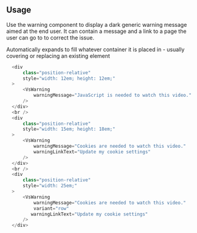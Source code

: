 ## Usage
Use the warning component to display a dark generic warning message aimed
at the end user. It can contain a message and a link to a page the user can go
to to correct the issue.

Automatically expands to fill whatever container it is placed in - usually
covering or replacing an existing element

  ```js
    <div
        class="position-relative"
        style="width: 12em; height: 12em;"
    >
        <VsWarning
            warningMessage="JavaScript is needed to watch this video."
        />
    </div>
    <br />
    <div
        class="position-relative"
        style="width: 15em; height: 18em;"
    >
        <VsWarning
            warningMessage="Cookies are needed to watch this video."
            warningLinkText="Update my cookie settings"
        />
    </div>
    <br />
    <div
        class="position-relative"
        style="width: 25em;"
    >
        <VsWarning
            warningMessage="Cookies are needed to watch this video."
            variant="row"
           warningLinkText="Update my cookie settings"
        />
    </div>

  ```
